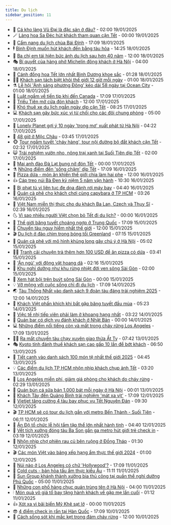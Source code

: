 ```yaml
---
title: Du lịch
sidebar_position: 11
---
```


<!-- vnexpress-du-lich:START -->
- 💂 [Cá kho làng Vũ Đại là đặc sản ở đâu?](https://vnexpress.net/ca-kho-lang-vu-dai-la-dac-san-o-dau-4840554.html) - 02:00 19/01/2025
- 🪄 [Làng hoa Sa Đéc hút khách tham quan cận Tết](https://vnexpress.net/lang-hoa-sa-dec-hut-khach-tham-quan-can-tet-4840568.html) - 00:00 19/01/2025
- 🦅 [Cẩm nang du lịch chùa Bái Đính](https://vnexpress.net/cam-nang-du-lich-chua-bai-dinh-4833152.html) - 17:09 18/01/2025
- 🕴 [Bình Định muốn hút khách đến bằng tàu hỏa](https://vnexpress.net/binh-dinh-muon-hut-khach-den-bang-tau-hoa-4840592.html) - 14:25 18/01/2025
- 👀 [Ba chị em tái hiện bức ảnh du lịch sau hơn 40 năm](https://vnexpress.net/ba-chi-em-tai-hien-buc-anh-du-lich-sau-hon-40-nam-4840115.html) - 12:00 18/01/2025
- 🎭 [Bí quyết của hàng phở Michelin đông khách ở Hà Nội](https://vnexpress.net/bi-quyet-cua-hang-pho-michelin-dong-khach-o-ha-noi-4840022.html) - 04:00 18/01/2025
- 🦒 [Cánh đồng hoa Tết lớn nhất Bình Dương khoe sắc](https://vnexpress.net/canh-dong-hoa-tet-lon-nhat-binh-duong-khoe-sac-4840369.html) - 01:28 18/01/2025
- 👨‍🏫 [Khách sạn tách biệt khỏi thế giới 12 giờ mỗi ngày](https://vnexpress.net/khach-san-tach-biet-khoi-the-gioi-12-gio-moi-ngay-4839797.html) - 01:00 18/01/2025
- ⚗️ [Lễ hội &#39;Ánh sáng phương Đông&#39; kéo dài 58 ngày tại Ocean City](https://vnexpress.net/le-hoi-anh-sang-phuong-dong-keo-dai-58-ngay-tai-ocean-city-4840291.html) - 01:00 18/01/2025
- 🥸 [Luật ngầm về tiền tip khi đến Canada](https://vnexpress.net/luat-ngam-ve-tien-tip-khi-den-canada-4840208.html) - 17:09 17/01/2025
- 🤠 [Triều Tiên mở cửa đón khách](https://vnexpress.net/trieu-tien-mo-cua-don-khach-4840330.html) - 12:00 17/01/2025
- 🚀 [Khó thuê xe du lịch ngắn ngày dịp cận Tết](https://vnexpress.net/kho-thue-xe-du-lich-ngan-ngay-dip-can-tet-4839672.html) - 08:25 17/01/2025
- 💻 [Khách sạn gây bức xúc vì từ chối cho các đôi chung phòng](https://vnexpress.net/khach-san-gay-buc-xuc-vi-tu-choi-cho-cac-doi-chung-phong-4839453.html) - 05:00 17/01/2025
- 💼 [Lonely Planet gợi ý 10 ngày &#39;trong mơ&#39; xuất phát từ Hà Nội](https://vnexpress.net/lonely-planet-goi-y-10-ngay-trong-mo-xuat-phat-tu-ha-noi-4839965.html) - 04:22 17/01/2025
- 🤡 [48 giờ ở Mộc Châu](https://vnexpress.net/48-gio-o-moc-chau-4839616.html) - 03:45 17/01/2025
- 🐵 [Tour ngắm tuyết &#39;cháy hàng&#39;, tour nội đường bộ đắt khách cận Tết](https://vnexpress.net/tour-ngam-tuyet-chay-hang-tour-noi-duong-bo-dat-khach-can-tet-4839898.html) - 02:32 17/01/2025
- 😺 [Trải nghiệm vườn nho, nông trại xanh tại Suối Tiên dịp Tết](https://vnexpress.net/trai-nghiem-vuon-nho-nong-trai-xanh-tai-suoi-tien-dip-tet-4839466.html) - 02:00 17/01/2025
- 🌈 [Mai anh đào Đà Lạt bung nở đón Tết](https://vnexpress.net/mai-anh-dao-da-lat-bung-no-don-tet-4839799.html) - 00:00 17/01/2025
- ⚗️ [Những điểm đến &#39;sống chậm&#39; dịp Tết](https://vnexpress.net/nhung-diem-den-song-cham-dip-tet-4838899.html) - 17:09 16/01/2025
- 👀 [Pizza dứa - món ăn khiến thế giới chia làm hai phe](https://vnexpress.net/pizza-dua-mon-an-khien-the-gioi-chia-lam-hai-phe-4839773.html) - 12:00 16/01/2025
- 👍 [Cáp treo núi Bà Đen kỷ niệm 5 năm vận hành](https://vnexpress.net/cap-treo-nui-ba-den-ky-niem-5-nam-van-hanh-4839885.html) - 10:30 16/01/2025
- 💄 [Bị phạt tù vì liên tục đe dọa đánh rơi máy bay](https://vnexpress.net/bi-phat-tu-vi-lien-tuc-de-doa-danh-roi-may-bay-4839727.html) - 04:40 16/01/2025
- 🥷 [Quán cà phê cho khách chơi cùng capybara ở TP HCM](https://vnexpress.net/quan-ca-phe-cho-khach-choi-cung-capybara-o-tp-hcm-4839540.html) - 03:26 16/01/2025
- 📝 [Việt Nam miễn thị thực cho du khách Ba Lan, Czech và Thụy Sĩ](https://vnexpress.net/viet-nam-mien-thi-thuc-cho-du-khach-ba-lan-czech-va-thuy-si-4839632.html) - 02:39 16/01/2025
- 🌜 [Vì sao nhiều người Việt chọn bỏ Tết đi du lịch?](https://vnexpress.net/vi-sao-nhieu-nguoi-viet-chon-bo-tet-di-du-lich-4839411.html) - 00:00 16/01/2025
- 📝 [Thế giới băng tuyết choáng ngợp ở Trung Quốc](https://vnexpress.net/the-gioi-bang-tuyet-choang-ngop-o-trung-quoc-4839134.html) - 17:09 15/01/2025
- 🧰 [Chuyến tàu nguy hiểm nhất thế giới](https://vnexpress.net/chuyen-tau-nguy-hiem-nhat-the-gioi-4839526.html) - 12:00 15/01/2025
- 🎬 [Du lịch ở đảo chìm trong bóng tối Greenland](https://vnexpress.net/du-lich-o-dao-chim-trong-bong-toi-greenland-4839255.html) - 07:15 15/01/2025
- 🧐 [Quán cà phê với mô hình khủng long gây chú ý ở Hà Nội](https://vnexpress.net/quan-ca-phe-voi-mo-hinh-khung-long-gay-chu-y-o-ha-noi-4839105.html) - 05:02 15/01/2025
- 👨‍🏫 [Tranh cãi chuyện trả thêm hơn 100 USD để ăn pizza có dứa](https://vnexpress.net/tranh-cai-chuyen-tra-them-hon-100-usd-de-an-pizza-co-dua-4839303.html) - 03:41 15/01/2025
- 🦣 [&#39;Ăn ngủ&#39; với động vật hoang dã](https://vnexpress.net/an-ngu-voi-dong-vat-hoang-da-4839045.html) - 02:16 15/01/2025
- 🌋 [Khu nghỉ dưỡng như khu rừng nhiệt đới ven sông Sài Gòn](https://vnexpress.net/khu-nghi-duong-nhu-khu-rung-nhiet-doi-ven-song-sai-gon-4837412.html) - 02:00 15/01/2025
- 🦄 [Xem hát bội trên buýt sông Sài Gòn](https://vnexpress.net/xem-hat-boi-tren-buyt-song-sai-gon-4838584.html) - 00:00 15/01/2025
- 💡 [Vỡ mộng với cuộc sống chỉ đi du lịch](https://vnexpress.net/vo-mong-voi-cuoc-song-chi-di-du-lich-4838850.html) - 17:09 14/01/2025
- 🌏 [Tàu Thống Nhất vào danh sách 9 đoàn tàu đáng trải nghiệm 2025](https://vnexpress.net/tau-thong-nhat-vao-danh-sach-9-doan-tau-dang-trai-nghiem-2025-4838698.html) - 12:00 14/01/2025
- 💂 [Khách Việt phấn khích khi bắt gặp băng tuyết đầu mùa](https://vnexpress.net/khach-viet-phan-khich-khi-bat-gap-bang-tuyet-dau-mua-4838876.html) - 05:23 14/01/2025
- 🤩 [Việc tế nhị tiếp viên phải làm ở khoang hạng nhất](https://vnexpress.net/viec-te-nhi-tiep-vien-phai-lam-o-khoang-hang-nhat-4838830.html) - 03:22 14/01/2025
- 💪 [Quán bar có dịch vụ đánh khách ở Nhật Bản](https://vnexpress.net/quan-bar-co-dich-vu-danh-khach-o-nhat-ban-4838368.html) - 00:00 14/01/2025
- 💻 [Những điểm nổi tiếng còn và mất trong cháy rừng Los Angeles](https://vnexpress.net/nhung-diem-noi-tieng-con-va-mat-trong-chay-rung-los-angeles-4838772.html) - 17:09 13/01/2025
- 🧑‍💻 [Ra mắt chuyến tàu chạy xuyên giao thừa Ất Tỵ](https://vnexpress.net/ra-mat-chuyen-tau-chay-xuyen-giao-thua-at-ty-4838645.html) - 07:42 13/01/2025
- 🎭 [Kyoto tính đánh thuế khách sạn cao gấp 10 lần để bớt khách](https://vnexpress.net/kyoto-tinh-danh-thue-khach-san-cao-gap-10-lan-de-bot-khach-4838562.html) - 06:50 13/01/2025
- 🧐 [Tiết canh vào danh sách 100 món tệ nhất thế giới 2025](https://vnexpress.net/tiet-canh-vao-danh-sach-100-mon-te-nhat-the-gioi-2025-4838487.html) - 04:45 13/01/2025
- 💡 [Các điểm du lịch TP HCM nhộn nhịp khách chụp ảnh Tết](https://vnexpress.net/cac-diem-du-lich-tp-hcm-nhon-nhip-khach-chup-anh-tet-4838357.html) - 03:20 13/01/2025
- 🌊 [Los Angeles miễn phí, giảm giá phòng cho khách do cháy rừng](https://vnexpress.net/los-angeles-mien-phi-giam-gia-phong-cho-khach-do-chay-rung-4838449.html) - 02:29 13/01/2025
- 🎃 [Quán bún cá sữa bán 1.000 bát mỗi ngày ở Hà Nội](https://vnexpress.net/quan-bun-ca-sua-ban-1-000-bat-moi-ngay-o-ha-noi-4837240.html) - 00:01 13/01/2025
- 🧠 [Khách Tây đến Quảng Bình trải nghiệm &#39;mát xa vịt&#39;](https://vnexpress.net/khach-tay-den-quang-binh-trai-nghiem-mat-xa-vit-4837808.html) - 17:09 12/01/2025
- 💄 [Vietjet tăng cường 4 tàu bay phục vụ Tết Nguyên Đán](https://vnexpress.net/vietjet-tang-cuong-4-tau-bay-phuc-vu-tet-nguyen-dan-4838201.html) - 09:30 12/01/2025
- 🎬 [TP HCM sẽ có tour du lịch gắn với metro Bến Thành - Suối Tiên](https://vnexpress.net/tp-hcm-se-co-tour-du-lich-gan-voi-metro-ben-thanh-suoi-tien-4838301.html) - 06:11 12/01/2025
- 🐻 [Ấn Độ tổ chức lễ hội tắm tập thể lớn nhất hành tinh](https://vnexpress.net/an-do-to-chuc-le-hoi-tam-tap-the-lon-nhat-hanh-tinh-4838268.html) - 04:40 12/01/2025
- 🌝 [Vết tích xưởng đóng tàu Ba Son gần ga metro hút giới trẻ check in](https://vnexpress.net/vet-tich-xuong-dong-tau-ba-son-gan-ga-metro-hut-gioi-tre-check-in-4838247.html) - 03:19 12/01/2025
- 🤩 [Nhộn nhịp chợ phiên rau củ bên ruộng ở Đồng Tháp](https://vnexpress.net/nhon-nhip-cho-phien-rau-cu-ben-ruong-o-dong-thap-4838184.html) - 01:30 12/01/2025
- 🎬 [Các món Việt vào bảng xếp hạng ẩm thực thế giới 2024](https://vnexpress.net/cac-mon-viet-vao-bang-xep-hang-am-thuc-the-gioi-2024-4838000.html) - 01:00 12/01/2025
- 🦩 [Núi nào ở Los Angeles có chữ &#39;Hollywood&#39;?](https://vnexpress.net/nui-nao-o-los-angeles-co-chu-hollywood-4838137.html) - 17:09 11/01/2025
- 🦍 [Cold cuts - bản hòa tấu ẩm thực kiểu Âu](https://vnexpress.net/cold-cuts-ban-hoa-tau-am-thuc-kieu-au-4836815.html) - 11:11 11/01/2025
- 👀 [Sun Group khánh thành xưởng bia thủ công tại quần thể nghỉ dưỡng Phú Quốc](https://vnexpress.net/sun-group-khanh-thanh-xuong-bia-thu-cong-tai-quan-the-nghi-duong-phu-quoc-4838079.html) - 05:00 11/01/2025
- 🧰 [Những con phố hàng chục quán trùng tên ở Hà Nội](https://vnexpress.net/nhung-con-pho-hang-chuc-quan-trung-ten-o-ha-noi-4837315.html) - 04:00 11/01/2025
- 🕯 [Món quà vô giá tổ bay tặng hành khách về gặp mẹ lần cuối](https://vnexpress.net/mon-qua-vo-gia-to-bay-tang-hanh-khach-ve-gap-me-lan-cuoi-4837939.html) - 01:12 11/01/2025
- 👍 [Xót xa vì bãi biển Mỹ Khê sạt lở](https://vnexpress.net/xot-xa-vi-bai-bien-my-khe-sat-lo-4837439.html) - 00:00 11/01/2025
- 😎 [4 điểm check in rắn tại Hàn Quốc](https://vnexpress.net/4-diem-check-in-ran-tai-han-quoc-4837875.html) - 17:09 10/01/2025
- 🐘 [Cách sống sót khi mắc kẹt trong đám cháy rừng](https://vnexpress.net/cach-song-sot-khi-mac-ket-trong-dam-chay-rung-4837694.html) - 12:00 10/01/2025<!-- vnexpress-du-lich:END -->
